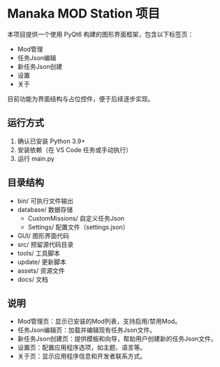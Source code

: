 # Manaka MOD Station 项目

本项目提供一个使用 PyQt6 构建的图形界面框架，包含以下标签页：
- Mod管理
- 任务Json编辑
- 新任务Json创建
- 设置
- 关于

目前功能为界面结构与占位控件，便于后续逐步实现。

## 运行方式
1. 确认已安装 Python 3.9+
2. 安装依赖（在 VS Code 任务或手动执行）
3. 运行 main.py

## 目录结构
- bin/ 可执行文件输出
- database/ 数据存储
  - CustomMissions/ 自定义任务Json
  - Settings/ 配置文件（settings.json）
- GUI/ 图形界面代码
- src/ 预留源代码目录
- tools/ 工具脚本
- update/ 更新脚本
- assets/ 资源文件
- docs/ 文档

## 说明
- Mod管理页：显示已安装的Mod列表，支持启用/禁用Mod。
- 任务Json编辑页：加载并编辑现有任务Json文件。
- 新任务Json创建页：提供模板和向导，帮助用户创建新的任务Json文件。
- 设置页：配置应用程序选项，如主题、语言等。
- 关于页：显示应用程序信息和开发者联系方式。

